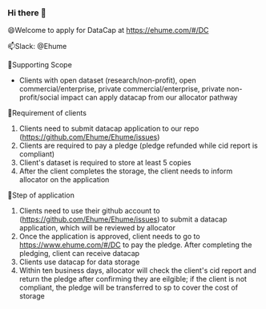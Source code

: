 ### Hi there 👋
  😄Welcome to apply for DataCap at https://ehume.com/#/DC
  
  📫Slack: @Ehume
  
  
  👯Supporting Scope

- Clients with open dataset (research/non-profit), open commercial/enterprise, private commercial/enterprise, private non-profit/social impact can apply datacap from our allocator pathway

🔭Requirement of clients
1. Clients need to submit datacap application to our repo (https://github.com/Ehume/Ehume/issues)
2. Clients are required to pay a pledge (pledge refunded while cid report is compliant)
3. Client's dataset is required to store at least 5 copies
4. After the client completes the storage, the client needs to inform allocator on the application

🌱Step of application
1. Clients need to use their github account to (https://github.com/Ehume/Ehume/issues) to submit a datacap application, which will be reviewed by allocator
2. Once the application is approved, client needs to go to https://www.ehume.com/#/DC to pay the pledge. After completing the pledging, client can receive datacap
3. Clients use datacap for data storage
4. Within ten business days, allocator will check the client's cid report and return the pledge after confirming they are eilgible; if the client is not compliant, the pledge will be transferred to sp to cover the cost of storage



<!--
**Ehume/Ehume** is a ✨ _special_ ✨ repository because its `README.md` (this file) appears on your GitHub profile.

Here are some ideas to get you started:

- 🔭 I’m currently working on ...
- 🌱 I’m currently learning ...
- 👯 I’m looking to collaborate on ...
- 🤔 I’m looking for help with ...
- 💬 Ask me about ...
- 📫 How to reach me: ...
- 😄 Pronouns: ...
- ⚡ Fun fact: ...
-->
